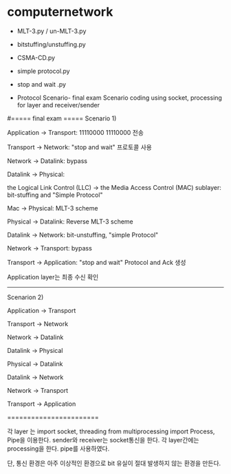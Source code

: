 # computernetwork
<list>
 
- MLT-3.py / un-MLT-3.py
 
- bitstuffing/unstuffing.py
 
- CSMA-CD.py
 
- simple protocol.py
 
- stop and wait .py
 
- Protocol Scenario- final exam
Scenario coding using socket, processing for layer and receiver/sender

#===== final exam =====
Scenario 1)

Application -> Transport: 11110000 11110000 전송

Transport -> Network: "stop and wait" 프로토콜 사용

Network -> Datalink: bypass

Datalink -> Physical: 

 the Logical Link Control (LLC) -> the Media Access Control (MAC) sublayer: bit-stuffing and "Simple Protocol" 
 
 Mac -> Physical: MLT-3 scheme


<socket>
  
 
Physical -> Datalink: Reverse MLT-3 scheme

 Datalink -> Network: bit-unstuffing, "simple Protocol"

 Network -> Transport: bypass

 Transport -> Application: "stop and wait" Protocol and Ack 생성

 Application layer는 최종 수신 확인

----------------------


Scenarion 2)

Application -> Transport

Transport -> Network

 Network -> Datalink

 Datalink -> Physical


 <socket>
  

  Physical -> Datalink

  Datalink -> Network

  Network -> Transport

  Transport -> Application

=======================
  
  
  
각 layer 는 
import socket, threading
from multiprocessing import Process, Pipe을 이용한다.
sender와 receiver는 socket통신을 한다.
각 layer간에는 processing을 한다. pipe를 사용하였다.
  
단, 통신 환경은 아주 이상적인 환경으로 bit 유실이 절대 발생하지 않는 환경을 만든다. 
